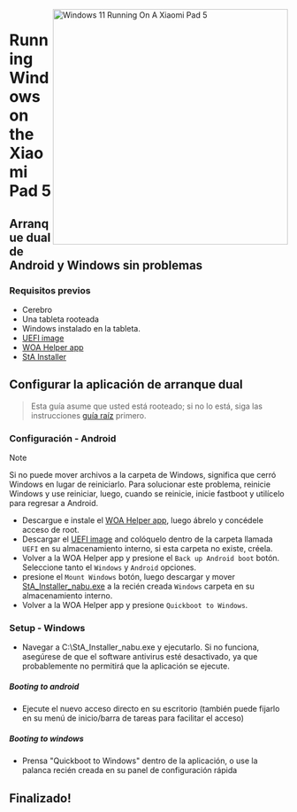<img align="right" src="https://raw.githubusercontent.com/erdilS/Port-Windows-11-Xiaomi-Pad-5/main/nabu.png" width="425" alt="Windows 11 Running On A Xiaomi Pad 5">


# Running Windows on the Xiaomi Pad 5

## Arranque dual de Android y Windows sin problemas 

### Requisitos previos 
- Cerebro 
- Una tableta rooteada 
- Windows instalado en la tableta. 
- [UEFI image](https://github.com/erdilS/Port-Windows-11-Xiaomi-Pad-5/releases/download/1.0/uefi.img)
- [WOA Helper app](https://github.com/erdilS/Port-Windows-11-Xiaomi-Pad-5/releases/download/dualboot/woahelper.apk)
- [StA Installer](https://github.com/erdilS/Port-Windows-11-Xiaomi-Pad-5/releases/download/dualboot/StA_Installer_nabu.exe)

## Configurar la aplicación de arranque dual 
> Esta guía asume que usted está rooteado; si no lo está, siga las instrucciones [guía raíz](2-rootguide-en.md) primero.

### Configuración - Android
> [!NOTE]
> Si no puede mover archivos a la carpeta de Windows, significa que cerró Windows en lugar de reiniciarlo. Para solucionar este problema, reinicie Windows y use reiniciar, luego, cuando se reinicie, inicie fastboot y utilícelo para regresar a Android.

- Descargue e instale el [WOA Helper app](https://github.com/erdilS/Port-Windows-11-Xiaomi-Pad-5/releases/download/dualboot/woahelper.apk), luego ábrelo y concédele acceso de root. 
- Descargar el [UEFI image](https://github.com/erdilS/Port-Windows-11-Xiaomi-Pad-5/releases/download/1.0/uefi.img) and colóquelo dentro de la carpeta llamada `UEFI` en su almacenamiento interno, si esta carpeta no existe, créela. 
- Volver a la WOA Helper app y presione el `Back up Android boot` botón. Seleccione tanto el `Windows` y `Android` opciones.
- presione el `Mount Windows` botón, luego descargar y mover [StA_Installer_nabu.exe](https://github.com/erdilS/Port-Windows-11-Xiaomi-Pad-5/releases/download/dualboot/StA_Installer_nabu.exe) a la recién creada `Windows` carpeta en su almacenamiento interno. 
- Volver a la WOA Helper app y presione `Quickboot to Windows`.

### Setup - Windows
- Navegar a C:\StA_Installer_nabu.exe y ejecutarlo. Si no funciona, asegúrese de que el software antivirus esté desactivado, ya que probablemente no permitirá que la aplicación se ejecute. 

##### Booting to android
  - Ejecute el nuevo acceso directo en su escritorio (también puede fijarlo en su menú de inicio/barra de tareas para facilitar el acceso) 

##### Booting to windows
  - Prensa "Quickboot to Windows" dentro de la aplicación, o use la palanca recién creada en su panel de configuración rápida 
  
## Finalizado!

